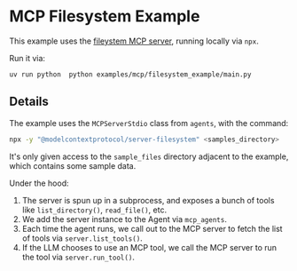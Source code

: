 # MCP Filesystem Example

This example uses the [fileystem MCP server](https://github.com/modelcontextprotocol/servers/tree/main/src/filesystem), running locally via `npx`.

Run it via:

```
uv run python  python examples/mcp/filesystem_example/main.py
```

## Details

The example uses the `MCPServerStdio` class from `agents`, with the command:

```bash
npx -y "@modelcontextprotocol/server-filesystem" <samples_directory>
```

It's only given access to the `sample_files` directory adjacent to the example, which contains some sample data.

Under the hood:

1. The server is spun up in a subprocess, and exposes a bunch of tools like `list_directory()`, `read_file()`, etc.
2. We add the server instance to the Agent via `mcp_agents`.
3. Each time the agent runs, we call out to the MCP server to fetch the list of tools via `server.list_tools()`.
4. If the LLM chooses to use an MCP tool, we call the MCP server to run the tool via `server.run_tool()`.
